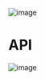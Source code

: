 ![image](https://github.com/user-attachments/assets/b1b6f252-b781-4332-bc4a-211015d8585d)

# API

![image](https://github.com/user-attachments/assets/b48e168b-e775-473f-88d9-a05f808b6dca)

